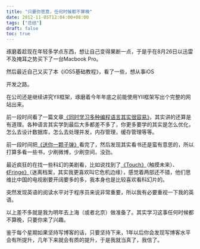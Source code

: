 ```yaml
---
title: "只要你愿意，任何时候都不算晚"
date: 2012-11-05T12:04:00+08:00
tags: ["总结"] 
draft: false
toc: true
---
```


琢磨着趁现在年轻多学点东西，想让自己变得果断一点，于是乎在8月26日以迅雷不及掩耳之势买下了一台Macbook Pro。

然后最近自己又买了本《iOS5基础教程》，看了一些，想从事iOS

开发之路。

在公司还是继续讲究YII框架，琢磨着今年年底之前能使用YII框架写出个完整的网站出来。

前一段时间看了一篇文章[《同时学习多种编程语言其实很容易》](http://www.readability.com/articles/kyzksvbg)，其实讲的还算是有道理。各种语言其实学到最后大多都差不多了，你更多要学的其实是怎么优化，怎么去设计数据库，怎么去处理并发，内存管理，缓存管理等等。

前一段时间把[《送你一颗子弹》](http://book.douban.com/subject/4238362/)看完了，然后发现其实看书还是蛮有意思的，所以打算多看一些书，少刷微博，少刷空间，没劲。

最近疯狂的在找一些科幻的美剧看，比如说找到了[《Touch》](http://movie.douban.com/subject/5966507/)（触摸未来）、[《Fringe》](http://movie.douban.com/subject/2338071/)（迷离档案，其实我更喜欢叫它危机边缘），感觉着两部还不错，他们思维比中国的电视剧要开阔要多的多，我本身也是比较喜欢看科幻片的。

突然发现英语的阅读水平对于程序员来说非常重要，所以我有必要重视一下我的英语。

以上差不多就是我为明年去上海（或者北京）做准备了。其实学习这事任何时候都不算晚，只要你来了兴趣。

鉴于每个星期如果坚持写博客的话，只要坚持下来，1年以后你会发现写博客水平会有所提升，几年下来就会有质的提升，于是我就当真了，我信了。